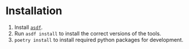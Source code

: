 # Installation

1. Install [`asdf`](https://asdf-vm.com/guide/getting-started.html).
2. Run `asdf install` to install the correct versions of the tools.
3. `poetry install` to install required python packages for development.